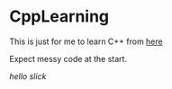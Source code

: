 # CppLearning

This is just for me to learn C++ from [here](https://www.learncpp.com)

Expect messy code at the start.

*hello slick*
